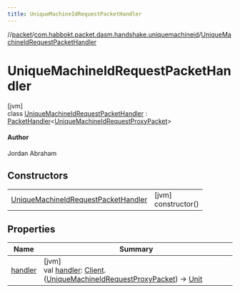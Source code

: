 ```yaml
---
title: UniqueMachineIdRequestPacketHandler
---
```

//[packet](../../../index.html)/[com.habbokt.packet.dasm.handshake.uniquemachineid](../index.html)/[UniqueMachineIdRequestPacketHandler](index.html)



# UniqueMachineIdRequestPacketHandler



[jvm]\
class [UniqueMachineIdRequestPacketHandler](index.html) : [PacketHandler](../../../../api/api/com.habbokt.api.packet/-packet-handler/index.html)&lt;[UniqueMachineIdRequestProxyPacket](../-unique-machine-id-request-proxy-packet/index.html)&gt; 

#### Author



Jordan Abraham



## Constructors


| | |
|---|---|
| [UniqueMachineIdRequestPacketHandler](-unique-machine-id-request-packet-handler.html) | [jvm]<br>constructor() |


## Properties


| Name | Summary |
|---|---|
| [handler](../../com.habbokt.packet.dasm.room.roomdirectory/-room-directory-packet-handler/index.html#1557074007%2FProperties%2F-1665284158) | [jvm]<br>val [handler](../../com.habbokt.packet.dasm.room.roomdirectory/-room-directory-packet-handler/index.html#1557074007%2FProperties%2F-1665284158): [Client](../../../../api/api/com.habbokt.api.client/-client/index.html).([UniqueMachineIdRequestProxyPacket](../-unique-machine-id-request-proxy-packet/index.html)) -&gt; [Unit](https://kotlinlang.org/api/latest/jvm/stdlib/kotlin/-unit/index.html) |

